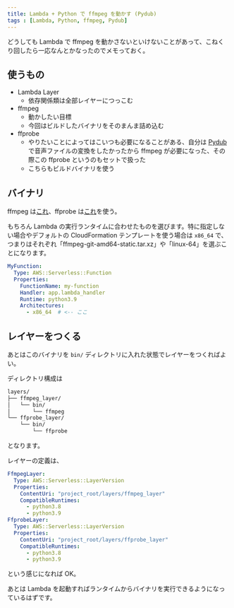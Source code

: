 ```yaml
---
title: Lambda + Python で ffmpeg を動かす (Pydub)
tags : [Lambda, Python, ffmpeg, Pydub]
---
```


どうしても Lambda で ffmpeg を動かさないといけないことがあって、こねくり回したら一応なんとかなったのでメモっておく。

## 使うもの

- Lambda Layer
    - 依存関係類は全部レイヤーにつっこむ
- ffmpeg
    - 動かしたい目標
    - 今回はビルドしたバイナリをそのまんま詰め込む
- ffprobe
    - やりたいことによってはこいつも必要になることがある、自分は [Pydub](https://github.com/jiaaro/pydub) で音声ファイルの変換をしたかったから ffmpeg が必要になった、その際この ffprobe というのもセットで扱った
    - こちらもビルドバイナリを使う

## バイナリ

ffmpeg は[これ](https://johnvansickle.com/ffmpeg/)、ffprobe は[これ](https://ffbinaries.com/downloads)を使う。

もちろん Lambda の実行ランタイムに合わせたものを選びます。特に指定しない場合やデフォルトの CloudFormation テンプレートを使う場合は `x86_64` で、つまりはそれぞれ「ffmpeg-git-amd64-static.tar.xz」や「linux-64」を選ぶことになります。

```yaml
MyFunction:
  Type: AWS::Serverless::Function
  Properties:
    FunctionName: my-function
    Handler: app.lambda_handler
    Runtime: python3.9
    Architectures:
      - x86_64  # <-- ここ
```

## レイヤーをつくる

あとはこのバイナリを `bin/` ディレクトリに入れた状態でレイヤーをつくればよい。

ディレクトリ構成は

```bash
layers/
├── ffmpeg_layer/
│   └── bin/
│       └── ffmpeg
└── ffprobe_layer/
    └── bin/
        └── ffprobe
```

となります。

レイヤーの定義は、

```yaml
FfmpegLayer:
  Type: AWS::Serverless::LayerVersion
  Properties:
    ContentUri: "project_root/layers/ffmpeg_layer"
    CompatibleRuntimes:
      - python3.8
      - python3.9
FfprobeLayer:
  Type: AWS::Serverless::LayerVersion
  Properties:
    ContentUri: "project_root/layers/ffprobe_layer"
    CompatibleRuntimes:
      - python3.8
      - python3.9
```

という感じになれば OK。

あとは Lambda を起動すればランタイムからバイナリを実行できるようになっているはずです。
